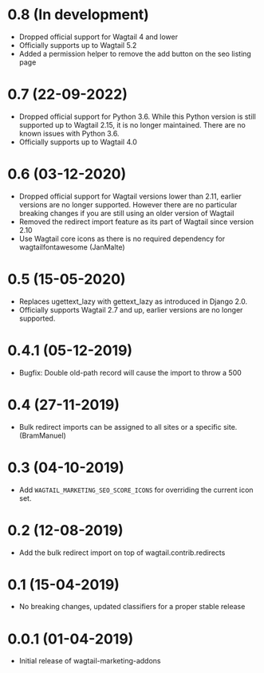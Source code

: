 # 0.8 (In development)

- Dropped official support for Wagtail 4 and lower
- Officially supports up to Wagtail 5.2
- Added a permission helper to remove the add button on the seo listing page

# 0.7 (22-09-2022)

- Dropped official support for Python 3.6. While this Python version is still supported up to Wagtail 2.15,
  it is no longer maintained. There are no known issues with Python 3.6.
- Officially supports up to Wagtail 4.0

# 0.6 (03-12-2020)

- Dropped official support for Wagtail versions lower than 2.11, earlier versions are no longer supported. 
  However there are no particular breaking changes if you are still using an older version of Wagtail
- Removed the redirect import feature as its part of Wagtail since version 2.10
- Use Wagtail core icons as there is no required dependency for wagtailfontawesome (JanMalte)

# 0.5 (15-05-2020)

- Replaces ugettext_lazy with gettext_lazy as introduced in Django 2.0.
- Officially supports Wagtail 2.7 and up, earlier versions are no longer supported.

# 0.4.1 (05-12-2019)

- Bugfix: Double old-path record will cause the import to throw a 500

# 0.4 (27-11-2019)

- Bulk redirect imports can be assigned to all sites or a specific site. (BramManuel)

# 0.3 (04-10-2019)

- Add `WAGTAIL_MARKETING_SEO_SCORE_ICONS` for overriding the current icon set.

# 0.2 (12-08-2019)

- Add the bulk redirect import on top of wagtail.contrib.redirects

# 0.1 (15-04-2019)

- No breaking changes, updated classifiers for a proper stable release


# 0.0.1 (01-04-2019)

- Initial release of wagtail-marketing-addons
